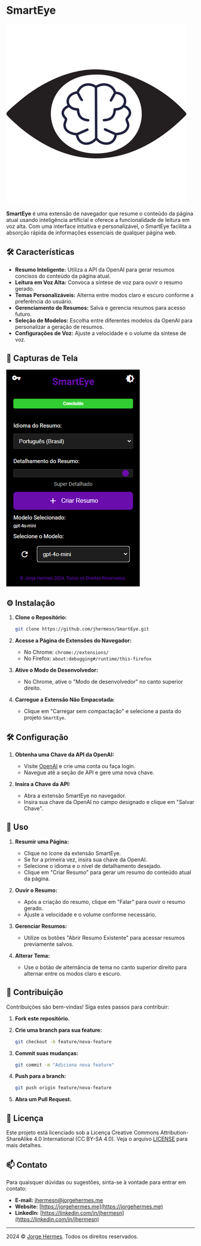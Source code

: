 # SmartEye

![SmartEye Logo](images/SmartEye.png)

**SmartEye** é uma extensão de navegador que resume o conteúdo da página atual usando inteligência artificial e oferece a funcionalidade de leitura em voz alta. Com uma interface intuitiva e personalizável, o SmartEye facilita a absorção rápida de informações essenciais de qualquer página web.

## 🛠️ Características

- **Resumo Inteligente:** Utiliza a API da OpenAI para gerar resumos concisos do conteúdo da página atual.
- **Leitura em Voz Alta:** Convoca a síntese de voz para ouvir o resumo gerado.
- **Temas Personalizáveis:** Alterna entre modos claro e escuro conforme a preferência do usuário.
- **Gerenciamento de Resumos:** Salva e gerencia resumos para acesso futuro.
- **Seleção de Modelos:** Escolha entre diferentes modelos da OpenAI para personalizar a geração de resumos.
- **Configurações de Voz:** Ajuste a velocidade e o volume da síntese de voz.

## 📸 Capturas de Tela

![SmartEye Screenshot](images/Screenshot.png)

## ⚙️ Instalação

1. **Clone o Repositório:**

   ```bash
   git clone https://github.com/jhermesn/SmartEye.git
   ```

2. **Acesse a Página de Extensões do Navegador:**

   - No Chrome: `chrome://extensions/`
   - No Firefox: `about:debugging#/runtime/this-firefox`

3. **Ative o Modo de Desenvolvedor:**

   - No Chrome, ative o "Modo de desenvolvedor" no canto superior direito.

4. **Carregue a Extensão Não Empacotada:**

   - Clique em "Carregar sem compactação" e selecione a pasta do projeto `SmartEye`.

## 🛠️ Configuração

1. **Obtenha uma Chave da API da OpenAI:**

   - Visite [OpenAI](https://openai.com/) e crie uma conta ou faça login.
   - Navegue até a seção de API e gere uma nova chave.

2. **Insira a Chave da API:**

   - Abra a extensão SmartEye no navegador.
   - Insira sua chave da OpenAI no campo designado e clique em "Salvar Chave".

## 📖 Uso

1. **Resumir uma Página:**

   - Clique no ícone da extensão SmartEye.
   - Se for a primeira vez, insira sua chave da OpenAI.
   - Selecione o idioma e o nível de detalhamento desejado.
   - Clique em "Criar Resumo" para gerar um resumo do conteúdo atual da página.

2. **Ouvir o Resumo:**

   - Após a criação do resumo, clique em "Falar" para ouvir o resumo gerado.
   - Ajuste a velocidade e o volume conforme necessário.

3. **Gerenciar Resumos:**

   - Utilize os botões "Abrir Resumo Existente" para acessar resumos previamente salvos.

4. **Alterar Tema:**

   - Use o botão de alternância de tema no canto superior direito para alternar entre os modos claro e escuro.

## 🤝 Contribuição

Contribuições são bem-vindas! Siga estes passos para contribuir:

1. **Fork este repositório.**

2. **Crie uma branch para sua feature:**

   ```bash
   git checkout -b feature/nova-feature
   ```

3. **Commit suas mudanças:**

   ```bash
   git commit -m "Adiciona nova feature"
   ```

4. **Push para a branch:**

   ```bash
   git push origin feature/nova-feature
   ```

5. **Abra um Pull Request.**

## 📜 Licença

Este projeto está licenciado sob a Licença Creative Commons Attribution-ShareAlike 4.0 International (CC BY-SA 4.0). Veja o arquivo [LICENSE](LICENSE) para mais detalhes.

## 📫 Contato

Para quaisquer dúvidas ou sugestões, sinta-se à vontade para entrar em contato:

- **E-mail:** [jhermesn@jorgehermes.me](mailto:jhermesn@jorgehermes.me)
- **Website:** [https://jorgehermes.me](https://jorgehermes.me)
- **LinkedIn:** [https://linkedin.com/in/jhermesn](https://linkedin.com/in/jhermesn)

---

2024 &copy; [Jorge Hermes](https://jorgehermes.me). Todos os direitos reservados.